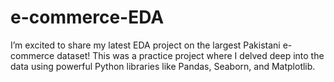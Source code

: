 # e-commerce-EDA
I’m excited to share my latest EDA project on the largest Pakistani e-commerce dataset!  This was a practice project where I delved deep into the data using powerful Python libraries like Pandas, Seaborn, and Matplotlib.
